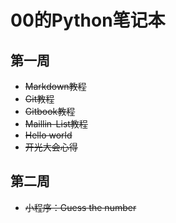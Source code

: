 # 00的Python笔记本

## 第一周

* ~~Markdown教程~~
* ~~Git教程~~
* ~~Gitbook教程~~
* ~~Maillin-List教程~~
* ~~Hello world~~
* ~~开光大会心得~~

## 第二周

* ~~小程序：Guess the number~~
